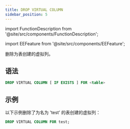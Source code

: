 ```yaml
---
title: DROP VIRTUAL COLUMN
sidebar_position: 5
---
```


import FunctionDescription from '@site/src/components/FunctionDescription';

<FunctionDescription description="引入或更新于：v1.2.271"/>

import EEFeature from '@site/src/components/EEFeature';

<EEFeature featureName='VIRTUAL COLUMN'/>

删除为表创建的虚拟列。

## 语法

```sql
DROP VIRTUAL COLUMN [ IF EXISTS ] FOR <table>
```

## 示例

以下示例删除了为名为 'test' 的表创建的虚拟列：

```sql
DROP VIRTUAL COLUMN FOR test;
```